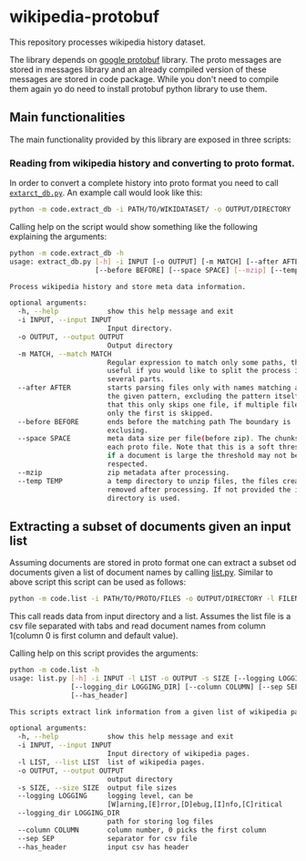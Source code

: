 # wikipedia-protobuf
This repository processes wikipedia history dataset.

The library depends on [google protobuf](https://github.com/google/protobuf) library. The proto messages are stored in messages library and an already compiled version of these messages are stored in code package. While you don't need to compile them again yo do need to install protobuf python library to use them.

## Main functionalities

The main functionality provided by this library are exposed in three scripts:

### Reading from wikipedia history and converting to proto format.

In order to convert a complete history into proto format you need to call [`extarct_db.py`](code/extract_db.py). An example call would look like this:

```bash
python -m code.extract_db -i PATH/TO/WIKIDATASET/ -o OUTPUT/DIRECTORY
```

Calling help on the script would show something like the following explaining the arguments:

```bash
python -m code.extract_db -h
usage: extract_db.py [-h] -i INPUT [-o OUTPUT] [-m MATCH] [--after AFTER]
                     [--before BEFORE] [--space SPACE] [--mzip] [--temp TEMP]

Process wikipedia history and store meta data information.

optional arguments:
  -h, --help            show this help message and exit
  -i INPUT, --input INPUT
                        Input directory.
  -o OUTPUT, --output OUTPUT
                        Output directory
  -m MATCH, --match MATCH
                        Regular expression to match only some paths, this is
                        useful if you would like to split the process into
                        several parts.
  --after AFTER         starts parsing files only with names matching after
                        the given pattern, excluding the pattern itself. Note
                        that this only skips one file, if multiple files match
                        only the first is skipped.
  --before BEFORE       ends before the matching path The boundary is
                        exclusing.
  --space SPACE         meta data size per file(before zip). The chunksize for
                        each proto file. Note that this is a soft threshold,
                        if a document is large the threshold may not be
                        respected.
  --mzip                zip metadata after processing.
  --temp TEMP           a temp directory to unzip files, the files created ar
                        removed after processing. If not provided the input
                        directory is used.

```

## Extracting a subset of documents given an input list

Assuming documents are stored in proto format one can extract a subset od documents given a list of document names by calling [list.py](./code/list.py). Similar to above script this script can be used as follows:

```bash
python -m code.list -i PATH/TO/PROTO/FILES -o OUTPUT/DIRECTORY -l FILENAME/WITH/DOCUMENT/NAMES -s 150 -o ./OUTPUT/FILE --sep '\t' --logging I --column 1
```

This call reads data from input directory and a list. Assumes the list file is a csv file separated with tabs and read document names from column 1(column 0 is first column and default value).

Calling help on this script provides the arguments:

```bash
python -m code.list -h
usage: list.py [-h] -i INPUT -l LIST -o OUTPUT -s SIZE [--logging LOGGING]
               [--logging_dir LOGGING_DIR] [--column COLUMN] [--sep SEP]
               [--has_header]

This scripts extract link information from a given list of wikipedia pages

optional arguments:
  -h, --help            show this help message and exit
  -i INPUT, --input INPUT
                        Input directory of wikipedia pages.
  -l LIST, --list LIST  list of wikipedia pages.
  -o OUTPUT, --output OUTPUT
                        output directory
  -s SIZE, --size SIZE  output file sizes
  --logging LOGGING     logging level, can be
                        [W]arning,[E]rror,[D]ebug,[I]nfo,[C]ritical
  --logging_dir LOGGING_DIR
                        path for storing log files
  --column COLUMN       column number, 0 picks the first column
  --sep SEP             separator for csv file
  --has_header          input csv has header

```
